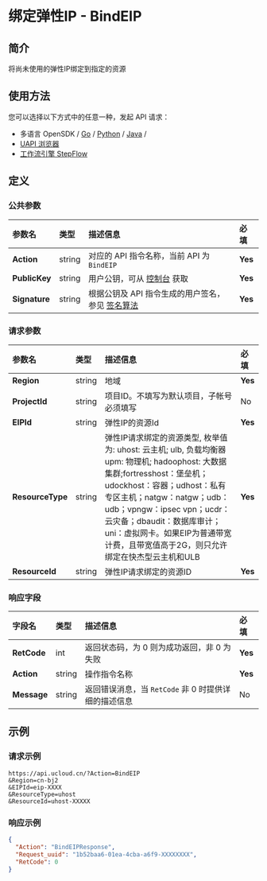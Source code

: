 # 绑定弹性IP - BindEIP

## 简介

将尚未使用的弹性IP绑定到指定的资源






## 使用方法

您可以选择以下方式中的任意一种，发起 API 请求：
- 多语言 OpenSDK / [Go](https://github.com/ucloud/ucloud-sdk-go) / [Python](https://github.com/ucloud/ucloud-sdk-python3) / [Java](https://github.com/ucloud/ucloud-sdk-java) /
- [UAPI 浏览器](https://console.ucloud.cn/uapi/detail?id=BindEIP)
- [工作流引擎 StepFlow](https://console.ucloud.cn/stepflow/manage/)


## 定义

### 公共参数

| 参数名 | 类型 | 描述信息 | 必填 |
|:---|:---|:---|:---|
| **Action**     | string  | 对应的 API 指令名称，当前 API 为 `BindEIP`                        | **Yes** |
| **PublicKey**  | string  | 用户公钥，可从 [控制台](https://console.ucloud.cn/uapi/apikey) 获取                                             | **Yes** |
| **Signature**  | string  | 根据公钥及 API 指令生成的用户签名，参见 [签名算法](api/summary/signature.md)  | **Yes** |

### 请求参数

| 参数名 | 类型 | 描述信息 | 必填 |
|:---|:---|:---|:---|
| **Region** | string | 地域 |**Yes**|
| **ProjectId** | string | 项目ID。不填写为默认项目，子帐号必须填写 |No|
| **EIPId** | string | 弹性IP的资源Id |**Yes**|
| **ResourceType** | string | 弹性IP请求绑定的资源类型, 枚举值为: uhost: 云主机; ulb, 负载均衡器 upm: 物理机; hadoophost: 大数据集群;fortresshost：堡垒机；udockhost：容器；udhost：私有专区主机；natgw：natgw；udb：udb；vpngw：ipsec vpn；ucdr：云灾备；dbaudit：数据库审计；uni：虚拟网卡。如果EIP为普通带宽计费，且带宽值高于2G，则只允许绑定在快杰型云主机和ULB |**Yes**|
| **ResourceId** | string | 弹性IP请求绑定的资源ID |**Yes**|

### 响应字段

| 字段名 | 类型 | 描述信息 | 必填 |
|:---|:---|:---|:---|
| **RetCode** | int | 返回状态码，为 0 则为成功返回，非 0 为失败 |**Yes**|
| **Action** | string | 操作指令名称 |**Yes**|
| **Message** | string | 返回错误消息，当 `RetCode` 非 0 时提供详细的描述信息 |No|




## 示例

### 请求示例
    
```
https://api.ucloud.cn/?Action=BindEIP
&Region=cn-bj2
&EIPId=eip-XXXX
&ResourceType=uhost
&ResourceId=uhost-XXXXX
```

### 响应示例
    
```json
{
  "Action": "BindEIPResponse",
  "Request_uuid": "1b52baa6-01ea-4cba-a6f9-XXXXXXXX",
  "RetCode": 0
}
```





